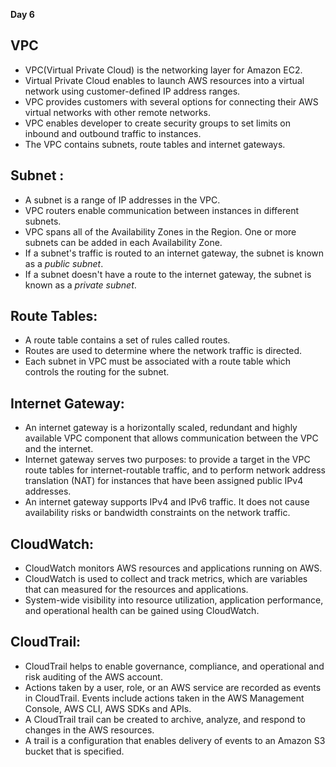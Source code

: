 **Day 6**

## VPC
* VPC(Virtual Private Cloud) is the networking layer for Amazon EC2.
* Virtual Private Cloud enables to launch AWS resources into a virtual network using customer-defined IP address ranges.
* VPC provides customers with several options for connecting their AWS virtual networks with other remote networks.
* VPC enables developer to create security groups to set limits on inbound and outbound traffic to instances.
* The VPC contains subnets, route tables and internet gateways.

## Subnet :
* A subnet is a range of IP addresses in the VPC.
* VPC routers enable communication between instances in different subnets.
* VPC spans all of the Availability Zones in the Region. One or more subnets can be added in each Availability Zone.
* If a subnet's traffic is routed to an internet gateway, the subnet is known as a *public subnet*.
* If a subnet doesn't have a route to the internet gateway, the subnet is known as a *private subnet*.

## Route Tables:
* A route table contains a set of rules called routes. 
* Routes are used to determine where the network traffic is directed.
* Each subnet in VPC must be associated with a route table which controls the routing for the subnet.

## Internet Gateway:
* An internet gateway is a horizontally scaled, redundant and highly available VPC component that allows communication between the VPC and the internet.
* Internet gateway serves two purposes: to provide a target in the VPC route tables for internet-routable traffic, and to perform network address translation (NAT) for instances that have been assigned public IPv4 addresses.
* An internet gateway supports IPv4 and IPv6 traffic. It does not cause availability risks or bandwidth constraints on the network traffic.

## CloudWatch:
* CloudWatch monitors AWS resources and applications running on AWS.
* CloudWatch is used to collect and track metrics, which are variables that can measured for the resources and applications.
* System-wide visibility into resource utilization, application performance, and operational health can be gained using CloudWatch.

## CloudTrail:
* CloudTrail helps to enable governance, compliance, and operational and risk auditing of the AWS account.
* Actions taken by a user, role, or an AWS service are recorded as events in CloudTrail. Events include actions taken in the AWS Management Console, AWS CLI, AWS SDKs and APIs.
* A CloudTrail trail can be created to archive, analyze, and respond to changes in the AWS resources.
* A trail is a configuration that enables delivery of events to an Amazon S3 bucket that is specified.